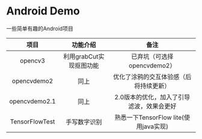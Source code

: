 <!--
 * @Author: wuwuwu
 * @Date: 2020-02-03 08:49:24
 * @LastEditors: wuwuwu
 * @LastEditTime: 2020-04-22 09:44:25
 * @Description: 
 -->
# Android Demo
一些简单有趣的Android项目 

项目|功能介绍|备注
:--:|:--:|:--:
opencv3|利用grabCut实现抠图功能|已弃坑（可选择opencvdemo2）
opencvdemo2|同上|优化了涂鸦的交互体验感（后将持续更新）
opencvdemo2.1|同上|2.0版本的优化，加入了引导滤波，效果会更好
TensorFlowTest|手写数字识别|熟悉一下TensorFlow lite(使用java实现)